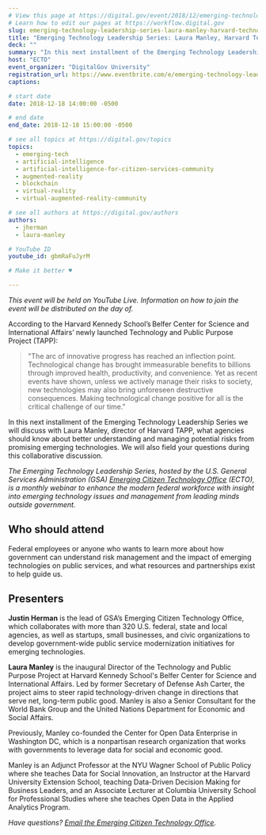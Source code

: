 ```yaml
---
# View this page at https://digital.gov/event/2018/12/emerging-technology-leadership-series-laura-manley
# Learn how to edit our pages at https://workflow.digital.gov
slug: emerging-technology-leadership-series-laura-manley-harvard-technology-public-purpose-project
title: "Emerging Technology Leadership Series: Laura Manley, Harvard Technology and Public Purpose Project"
deck: ""
summary: "In this next installment of the Emerging Technology Leadership Series we will discuss with Laura Manley, director of Harvard TAPP,  what agencies should know about better understanding and managing potential risks from promising emerging technologies."
host: "ECTO"
event_organizer: "DigitalGov University"
registration_url: https://www.eventbrite.com/e/emerging-technology-leadership-series-laura-manley-harvard-technology-and-public-purpose-project-registration-53698327142
captions: 

# start date
date: 2018-12-18 14:00:00 -0500

# end date
end_date: 2018-12-18 15:00:00 -0500

# see all topics at https://digital.gov/topics
topics: 
  - emerging-tech
  - artificial-intelligence
  - artificial-intelligence-for-citizen-services-community
  - augmented-reality
  - blockchain
  - virtual-reality
  - virtual-augmented-reality-community

# see all authors at https://digital.gov/authors
authors: 
  - jherman
  - laura-manley

# YouTube ID
youtube_id: gbmRaFuJyrM

# Make it better ♥

---
```


_This event will be held on YouTube Live. Information on how to join the event will be distributed on the day of._ 

According to the Harvard Kennedy School’s Belfer Center for Science and International Affairs’ newly launched Technology and Public Purpose Project (TAPP):

> "The arc of innovative progress has reached an inflection point. Technological change has brought immeasurable benefits to billions through improved health, productivity, and convenience. Yet as recent events have shown, unless we actively manage their risks to society, new technologies may also bring unforeseen destructive consequences. Making technological change positive for all is the critical challenge of our time." 

In this next installment of the Emerging Technology Leadership Series we will discuss with Laura Manley, director of Harvard TAPP, what agencies should know about better understanding and managing potential risks from promising emerging technologies. We will also field your questions during this collaborative discussion. 

_The Emerging Technology Leadership Series, hosted by the U.S. General Services Administration (GSA) [Emerging Citizen Technology Office](https://emerging.digital.gov/) (ECTO), is a monthly webinar to enhance the modern federal workforce with insight into emerging technology issues and management from leading minds outside government._ 

## Who should attend 

Federal employees or anyone who wants to learn more about how government can understand risk management and the impact of emerging technologies on public services, and what resources and partnerships exist to help guide us. 

## Presenters

**Justin Herman** is the lead of GSA’s Emerging Citizen Technology Office, which collaborates with more than 320 U.S. federal, state and local agencies, as well as startups, small businesses, and civic organizations to develop government-wide public service modernization initiatives for emerging technologies. 

**Laura Manley** is the inaugural Director of the Technology and Public Purpose Project at Harvard Kennedy School's Belfer Center for Science and International Affairs. Led by former Secretary of Defense Ash Carter, the project aims to steer rapid technology-driven change in directions that serve net, long-term public good. Manley is also a Senior Consultant for the World Bank Group and the United Nations Department for Economic and Social Affairs. 

Previously, Manley co-founded the Center for Open Data Enterprise in Washington DC, which is a nonpartisan research organization that works with governments to leverage data for social and economic good. 

Manley is an Adjunct Professor at the NYU Wagner School of Public Policy where she teaches Data for Social Innovation, an Instructor at the Harvard University Extension School, teaching Data-Driven Decision Making for Business Leaders, and an Associate Lecturer at Columbia University School for Professional Studies where she teaches Open Data in the Applied Analytics Program. 

_Have questions? [Email the Emerging Citizen Technology Office](mailto:emergingtech@gsa.gov)._ 
